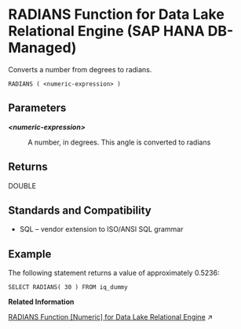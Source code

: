 <!-- loiodbeab0046dff49e89f016a8496e978f8 -->

# RADIANS Function for Data Lake Relational Engine \(SAP HANA DB-Managed\)

Converts a number from degrees to radians.



```
RADIANS ( <numeric-expression> )
```



<a name="loiodbeab0046dff49e89f016a8496e978f8__section_srz_xm5_vrb"/>

## Parameters


<dl>
<dt><b>

*<numeric-expression\>*

</b></dt>
<dd>

A number, in degrees. This angle is converted to radians



</dd>
</dl>



<a name="loiodbeab0046dff49e89f016a8496e978f8__section_lvz_zm5_vrb"/>

## Returns

DOUBLE



<a name="loiodbeab0046dff49e89f016a8496e978f8__section_eyj_1n5_vrb"/>

## Standards and Compatibility

-   SQL – vendor extension to ISO/ANSI SQL grammar



<a name="loiodbeab0046dff49e89f016a8496e978f8__section_hkz_1n5_vrb"/>

## Example

The following statement returns a value of approximately 0.5236:

```
SELECT RADIANS( 30 ) FROM iq_dummy
```

**Related Information**  


[RADIANS Function [Numeric] for Data Lake Relational Engine](https://help.sap.com/viewer/19b3964099384f178ad08f2d348232a9/2023_1_QRC/en-US/a572340384f21015b1d3dab0d7a76062.html "Converts a number from degrees to radians.") :arrow_upper_right:

